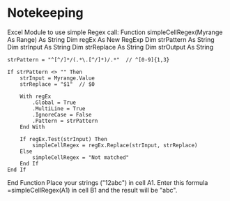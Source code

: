 # Notekeeping

Excel Module to use simple Regex call:
Function simpleCellRegex(Myrange As Range) As String
    Dim regEx As New RegExp
    Dim strPattern As String
    Dim strInput As String
    Dim strReplace As String
    Dim strOutput As String
    
    
    strPattern = "^[^/]*/(.*\.[^/]*)/.*"  // ^[0-9]{1,3}
    
    If strPattern <> "" Then
        strInput = Myrange.Value
        strReplace = "$1"  // $0
        
        With regEx
            .Global = True
            .MultiLine = True
            .IgnoreCase = False
            .Pattern = strPattern
        End With
        
        If regEx.Test(strInput) Then
            simpleCellRegex = regEx.Replace(strInput, strReplace)
        Else
            simpleCellRegex = "Not matched"
        End If
    End If
End Function
Place your strings ("12abc") in cell A1. Enter this formula =simpleCellRegex(A1) in cell B1 and the result will be "abc".
